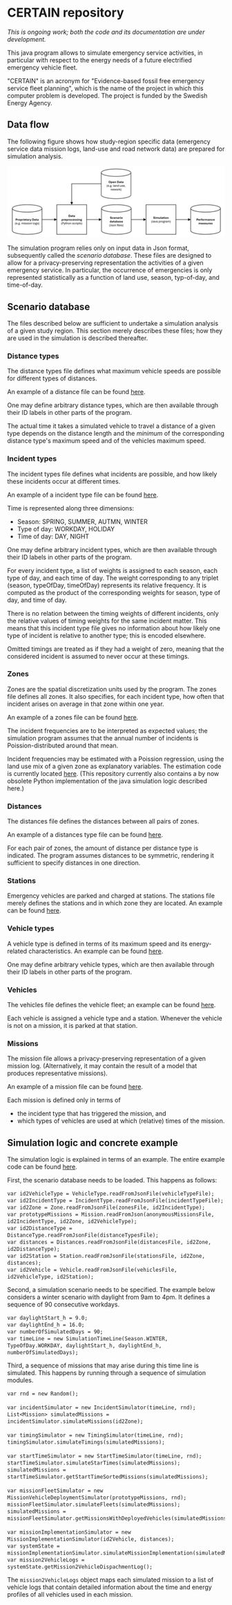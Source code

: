 # CERTAIN repository

*This is ongoing work; both the code and its documentation are under development.*

This java program allows to simulate emergency service activities, in particular with respect to the energy needs of a future electrified emergency vehicle fleet. 

"CERTAIN" is an acronym for "Evidence-based fossil free emergency service fleet planning", which is the name of the project in which this computer problem is developed. The project is funded by the Swedish Energy Agency.

## Data flow

The following figure shows how study-region specific data (emergency service data mission logs, land-use and road network data) are prepared for simulation analysis.

![](certain-dataflow.png)

The simulation program relies only on input data in Json format, subsequently called the *scenario database*. These files are designed to allow for a privacy-preserving representation the activities of a given emergency service. In particular, the occurrence of emergencies is only represented statistically as a function of land use, season, typ-of-day, and time-of-day.


## Scenario database

The files described below are sufficient to undertake a simulation analysis of a given study region. This section merely describes these files; how they are used in the simulation is described thereafter.


### Distance types

The distance types file defines what maximum vehicle speeds are possible for different types of distances. 

An example of a distance file can be found [here](./distanceTypes.json).

One may define arbitrary distance types, which are then available through their ID labels in other parts of the program.

The actual time it takes a simulated vehicle to travel a distance of a given type depends on the distance length and the *minimum* of the corresponding distance type's maximum speed and of the vehicles maximum speed.


### Incident types

The incident types file defines what incidents are possible, and how likely these incidents occur at different times.

An example of a incident type file can be found [here](./incidentTypes.json).

Time is represented along three dimensions:
* Season: SPRING, SUMMER, AUTMN, WINTER
* Type of day: WORKDAY, HOLIDAY
* Time of day: DAY, NIGHT

One may define arbitrary incident types, which are then available through their ID labels in other parts of the program.

For every incident type, a list of weights is assigned to each season, each type of day, and each time of day. The weight corresponding to any triplet (season, typeOfDay, timeOfDay) represents its relative frequency. It is computed as the product of the corresponding weights for season, type of day, and time of day. 

There is no relation between the timing weights of different incidents, only the relative values of timing weights for the same incident matter. This means that this incident type file gives no information about how likely one type of incident is relative to another type; this is encoded elsewhere. 

Omitted timings are treated as if they had a weight of zero, meaning that the considered incident is assumed to never occur at these timings.


### Zones

Zones are the spatial discretization units used by the program. The zones file defines all zones. It also specifies, for each incident type, how often that incident arises on average in that zone within one year. 

An example of a zones file can be found [here](./zones.json).

The incident frequencies are to be interpreted as expected values; the simulation program assumes that the annual number of incidents is Poission-distributed around that mean.

Incident frequencies may be estimated with a Poission regression, using the land use mix of a given zone as explanatory variables. The estimation code is currently located [here](https://github.com/filipkristoferssonVTI/CERTAIN). (This repository currently also contains a by now obsolete Python implementation of the java simulation logic described here.)


### Distances

The distances file defines the distances between all pairs of zones.

An example of a distances type file can be found [here](./distances.json).

For each pair of zones, the amount of distance per distance type is indicated. The program assumes distances to be symmetric, rendering it sufficient to specify distances in one direction.


### Stations

Emergency vehicles are parked and charged at stations. The stations file merely defines the stations and in which zone they are located. An example can be found [here](./stations.json).


### Vehicle types

A vehicle type is defined in terms of its maximum speed and its energy-related characteristics. An example can be found [here](./vehicleTypes.json).

One may define arbitrary vehicle types, which are then available through their ID labels in other parts of the program.


### Vehicles

The vehicles file defines the vehicle fleet; an example can be found [here](./vehicles.json).

Each vehicle is assigned a vehicle type and a station. Whenever the vehicle is not on a mission, it is parked at that station.


### Missions

The mission file allows a privacy-preserving representation of a given mission log. (Alternatively, it may contain the result of a model that produces representative missions).

An example of a mission file can be found [here](./missions.json).

Each mission is defined only in terms of 
* the incident type that has triggered the mission, and
* which types of vehicles are used at which (relative) times of the mission.


## Simulation logic and concrete example

The simulation logic is explained in terms of an example. The entire example code can be found [here](../src/main/java/se/vti/certain/examples/small/SmallExample.java).

First, the scenario database needs to be loaded. This happens as follows:

```
var id2VehicleType = VehicleType.readFromJsonFile(vehicleTypeFile);
var id2IncidentType = IncidentType.readFromJsonFile(incidentTypeFile);
var id2Zone = Zone.readFromJsonFile(zonesFile, id2IncidentType);
var prototypeMissions = Mission.readFromJson(anonymousMissionsFile, id2IncidentType, id2Zone, id2VehicleType);
var id2DistanceType = DistanceType.readFromJsonFile(distanceTypesFile);
var distances = Distances.readFromJsonFile(distancesFile, id2Zone, id2DistanceType);
var id2Station = Station.readFromJsonFile(stationsFile, id2Zone, distances);
var id2Vehicle = Vehicle.readFromJsonFile(vehiclesFile, id2VehicleType, id2Station);
```

Second, a simulation scenario needs to be specified. The example below considers a winter scenario with daylight from 9am to 4pm. It defines a sequence of 90 consecutive workdays.

```
var daylightStart_h = 9.0;
var daylightEnd_h = 16.0;
var numberOfSimulatedDays = 90;
var timeLine = new SimulationTimeLine(Season.WINTER, TypeOfDay.WORKDAY, daylightStart_h, daylightEnd_h, numberOfSimulatedDays);
```

Third, a sequence of missions that may arise during this time line is simulated. This happens by running through a sequence of simulation modules.

```
var rnd = new Random();

var incidentSimulator = new IncidentSimulator(timeLine, rnd);
List<Mission> simulatedMissions = incidentSimulator.simulateMissions(id2Zone);

var timingSimulator = new TimingSimulator(timeLine, rnd);
timingSimulator.simulateTimings(simulatedMissions);

var startTimeSimulator = new StartTimeSimulator(timeLine, rnd);
startTimeSimulator.simulateStarTimes(simulatedMissions);
simulatedMissions = startTimeSimulator.getStartTimeSortedMissions(simulatedMissions);

var missionFleetSimulator = new MissionVehicleDeploymentSimulator(prototypeMissions, rnd);
missionFleetSimulator.simulateFleets(simulatedMissions);
simulatedMissions = missionFleetSimulator.getMissionsWithDeployedVehicles(simulatedMissions);

var missionImplementationSimulator = new MissionImplementationSimulator(id2Vehicle, distances);
var systemState = missionImplementationSimulator.simulateMissionImplementation(simulatedMissions);
var mission2VehicleLogs = systemState.getMission2VehicleDispachmentLog();
```

The `mission2VehicleLogs` object maps each simulated mission to a list of vehicle logs that contain detailed information about the time and energy profiles of all vehicles used in each mission.














